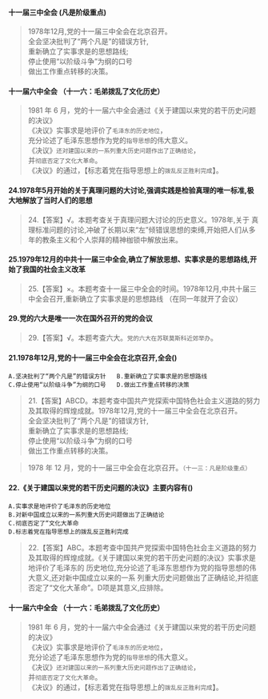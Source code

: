 #### 十一届三中全会 (凡是阶级重点)
>   1978年12月,党的十一届三中全会在北京召开。            
    全会坚决批判了“两个凡是”的错误方针,              
    重新确立了实事求是的思想路线;              
    停止使用“以阶级斗争”为纲的口号              
    做出工作重点转移的决策。          

#### 十一届六中全会 （十一六：毛弟拨乱了文化历史）                
>   1981 年 6 月，党的十一届六中全会通过《关于建国以来党的若干历史问题的决议》                   
    《决议》实事求是地评价了`毛泽东的历史地位`，                   
        充分论述了毛泽东思想作为党的`指导思想`的伟大意义。                   
    《决议》`还对建国以来的一系列重大历史问题作出了正确结论`，                   
        并`彻底否定了文化大革命`。                   
    《决议》的通过，【标志着党在指导思想上的`拨乱反正胜利完成`】。                      


#### 24.1978年5月开始的关于真理问题的大讨论,强调实践是检验真理的唯一标准,极大地解放了当时人们的思想
>   24.【答案】√。本题考查关于真理问题大讨论的历史意义。1978年,关于
    真理标准问题的讨论,冲破了长期以来“左”倾错误思想的束缚,开始把人们从多年的教条主义和个人崇拜的精神枷锁中解放出来。

#### 25.1979年12月的中共十一届三中全会,确立了解放思想、实事求是的思想路线,开始了我国的社会主义改革
>   25.【答案】×。本题考查十一届三中全会的时间。1978年12月,中共十届三中全会召开,重新确立了实事求是的思想路线
    （在同一年就开了会议）

#### 29.党的六大是唯一一次在国外召开的党的会议
>   29.【答案】√。本题考查六大。`党的六大在苏联莫斯科近郊举办`。

#### 21.1978年12月,党的十一届三中全会在北京召开,全会()
    A.坚决批判了“两个凡是”的错误方针   B.重新确立了实事求是的思想路线
    C.停止使用“以阶级斗争”为纲的口号   D.做出工作重点转移的决策
>   21.【答案】ABCD。本题考查中国共产党探索中国特色社会主义道路的努力             
    及其取得的辉煌成就。1978年12月,党的十一届三中全会在北京召开。               
    全会坚决批判了“两个凡是”的错误方针,                 
    重新确立了实事求是的思想路线;                 
    停止使用“以阶级斗争”为纲的口号                 
    做出工作重点转移的决策。              
       
>   1978 年 12 月，党的十一届三中全会在北京召开。`（十一三：凡是阶级重点）`   

#### 22.《关于建国以来党的若干历史问题的决议》主要内容有()
    A.实事求是地评价了毛泽东的历史地位
    B.对新中国成立以来的一系列重大历史问题做出了正确结论
    C.彻底否定了“文化大革命
    D.标志着党在指导思想上的拨乱反正胜利完成
>   22.【答案】ABC。本题考查中国共产党探索中国特色社会主义道路的努力
    及其取得的辉煌成就。《关于建国以来党的若干历史问题的决议》实事求是地评价了毛泽东的
    历史地位,充分论述了毛泽东思想作为党的指导思想的伟大意义,还对新中国成立以来的一系
    列重大历史问题做出了正确结论,并彻底否定了“文化大革命”。D项是其意义,应排除。

#### 十一届六中全会 （十一六：毛弟拨乱了文化历史）                
>   1981 年 6 月，党的十一届六中全会通过《关于建国以来党的若干历史问题的决议》                   
    《决议》实事求是地评价了`毛泽东的历史地位`，                   
        充分论述了毛泽东思想作为党的`指导思想`的伟大意义。                   
    《决议》`还对建国以来的一系列重大历史问题作出了正确结论`，                   
        并`彻底否定了文化大革命`。                   
    《决议》的通过，【标志着党在指导思想上的`拨乱反正胜利完成`】。       
